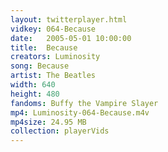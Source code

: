 ```yaml
---
layout: twitterplayer.html
vidkey: 064-Because
date:   2005-05-01 10:00:00
title:  Because
creators: Luminosity
song: Because
artist: The Beatles
width: 640
height: 480
fandoms: Buffy the Vampire Slayer
mp4: Luminosity-064-Because.m4v
mp4size: 24.95 MB
collection: playerVids
---
```


  <div>
  
  </div>
  